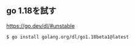 ## go 1.18を試す


https://go.dev/dl/#unstable


```console
$ go install golang.org/dl/go1.18beta1@latest
```
